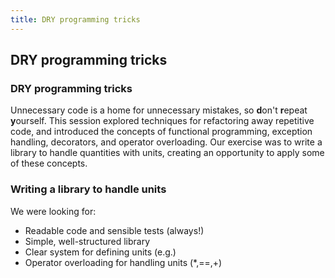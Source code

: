 ```yaml
---
title: DRY programming tricks
---
```


## DRY programming tricks

### DRY programming tricks

Unnecessary code is a home for unnecessary mistakes, so **d**on't **r**epeat **y**ourself. This session explored techniques for refactoring away repetitive code, and introduced the concepts of functional programming, exception handling, decorators, and operator overloading. Our exercise was to write a library to handle quantities with units, creating an opportunity to apply some of these concepts.

### Writing a library to handle units

We were looking for:

* Readable code and sensible tests (always!)
* Simple, well-structured library
* Clear system for defining units (e.g.)
* Operator overloading for handling units (\*,==,+)

<!--

Sample solution:
https://github.com/tompollard/rsd-engineeringcourse/tree/solution_07ex/session07/solutions/uclunit
-->